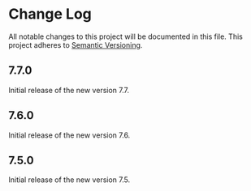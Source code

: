 # Change Log

All notable changes to this project will be documented in this file.
This project adheres to [Semantic Versioning](http://semver.org/).

## 7.7.0

Initial release of the new version 7.7.

## 7.6.0

Initial release of the new version 7.6.

## 7.5.0

Initial release of the new version 7.5.
